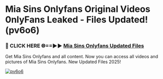 # Mia Sins Onlyfans Original Videos 0nlyFans Leaked - Files Updated! (pv6o6)

<h3>🔴 CLICK HERE 🌐==►► <a href="https://tinyurl.com/ehrbuxhb" rel="nofollow">Mia Sins Onlyfans Updated Files</a></h3>

Get Mia Sins Onlyfans and all content. Now you can access all videos and pictures of Mia Sins Onlyfans. New Updated Files 2025!

[![pv6o6](https://i.imgur.com/lVYEuWS.gif)](https://tinyurl.com/ehrbuxhb)
